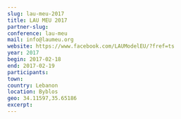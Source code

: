 ```yaml
---
slug: lau-meu-2017
title: LAU MEU 2017
partner-slug: 
conference: lau-meu
mail: info@laumeu.org
website: https://www.facebook.com/LAUModelEU/?fref=ts
year: 2017
begin: 2017-02-18
end: 2017-02-19
participants:
town:
country: Lebanon
location: Byblos
geo: 34.11597,35.65186
excerpt:
---
```

